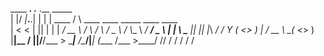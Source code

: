  ____  __.       .__  .__               _____                                     
|    |/ _|___.__.|  | |  |   ____      /     \   ____   ____ _____    ____  ____  
|      < <   |  ||  | |  | _/ __ \    /  \ /  \ /  _ \ /    \\__  \ _/ ___\/  _ \ 
|    |  \ \___  ||  |_|  |_\  ___/   /    Y    (  <_> )   |  \/ __ \\  \__(  <_> )
|____|__ \/ ____||____/____/\___  >  \____|__  /\____/|___|  (____  /\___  >____/ 
        \/\/                    \/           \/            \/     \/     \/       
